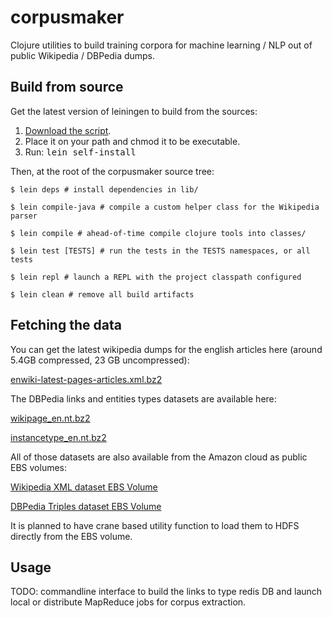 # corpusmaker

Clojure utilities to build training corpora for machine learning / NLP out of
public Wikipedia / DBPedia dumps.

## Build from source

Get the latest version of leiningen to build from the sources:

1. [Download the script](http://github.com/technomancy/leiningen/raw/stable/bin/lein).
2. Place it on your path and chmod it to be executable.
3. Run: <tt>lein self-install</tt>

Then, at the root of the corpusmaker source tree:

    $ lein deps # install dependencies in lib/

    $ lein compile-java # compile a custom helper class for the Wikipedia parser

    $ lein compile # ahead-of-time compile clojure tools into classes/

    $ lein test [TESTS] # run the tests in the TESTS namespaces, or all tests

    $ lein repl # launch a REPL with the project classpath configured

    $ lein clean # remove all build artifacts

## Fetching the data

You can get the latest wikipedia dumps for the english articles here (around
5.4GB compressed, 23 GB uncompressed):

  [enwiki-latest-pages-articles.xml.bz2](http://download.wikimedia.org/enwiki/latest/enwiki-latest-pages-articles.xml.bz2)

The DBPedia links and entities types datasets are available here:

  [wikipage_en.nt.bz2](http://downloads.dbpedia.org/3.4/en/wikipage_en.nt.bz2)

  [instancetype_en.nt.bz2](http://downloads.dbpedia.org/3.4/en/instancetype_en.nt.bz2)

All of those datasets are also available from the Amazon cloud as public EBS
volumes:

  [Wikipedia XML dataset EBS Volume](http://developer.amazonwebservices.com/connect/entry.jspa?externalID=2506)

  [DBPedia Triples dataset EBS Volume](http://developer.amazonwebservices.com/connect/entry.jspa?externalID=2319)

It is planned to have crane based utility function to load them to HDFS
directly from the EBS volume.

## Usage

TODO: commandline interface to build the links to type redis DB and launch
local or distribute MapReduce jobs for corpus extraction.

